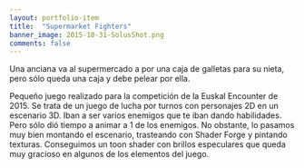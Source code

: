 ```yaml
---
layout: portfolio-item
title:  "Supermarket Fighters"
banner_image: 2015-10-31-SolusShot.png
comments: false
---
```


Una anciana va al supermercado a por una caja de galletas para su nieta, pero sólo queda una caja y debe pelear por ella.

Pequeño juego realizado para la competición de la Euskal Encounter de 2015. Se trata de un juego de lucha por turnos con personajes 2D en un escenario 3D. Iban a ser varios enemigos que te iban dando habilidades. Pero sólo dió tiempo a animar a 1 de los enemigos. No obstante, lo pasamos muy bien montando el escenario, trasteando con Shader Forge y pintando texturas. Conseguimos un toon shader con brillos especulares que queda muy gracioso en algunos de los elementos del juego.